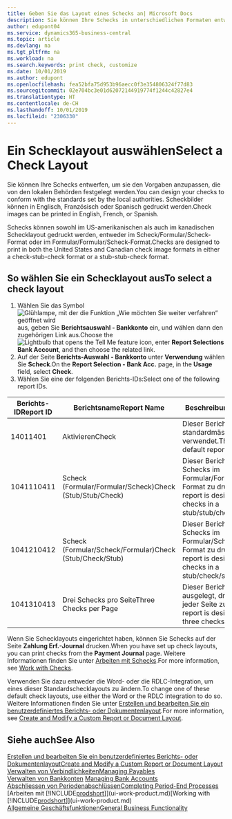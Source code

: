 ```yaml
---
title: Geben Sie das Layout eines Schecks an| Microsoft Docs
description: Sie können Ihre Schecks in unterschiedlichen Formaten entwerfen und drucken, um Standards zu entsprechen.
author: edupont04
ms.service: dynamics365-business-central
ms.topic: article
ms.devlang: na
ms.tgt_pltfrm: na
ms.workload: na
ms.search.keywords: print check, customize
ms.date: 10/01/2019
ms.author: edupont
ms.openlocfilehash: fea52bfa75d953b96aecc0f3e354806324f77d83
ms.sourcegitcommit: 02e704bc3e01d62072144919774f1244c42827e4
ms.translationtype: HT
ms.contentlocale: de-CH
ms.lasthandoff: 10/01/2019
ms.locfileid: "2306330"
---
```

# <a name="select-a-check-layout"></a><span data-ttu-id="3055e-103">Ein Schecklayout auswählen</span><span class="sxs-lookup"><span data-stu-id="3055e-103">Select a Check Layout</span></span>
<span data-ttu-id="3055e-104">Sie können Ihre Schecks entwerfen, um sie den Vorgaben anzupassen, die von den lokalen Behörden festgelegt werden.</span><span class="sxs-lookup"><span data-stu-id="3055e-104">You can design your checks to conform with the standards set by the local authorities.</span></span> <span data-ttu-id="3055e-105">Scheckbilder können in Englisch, Französisch oder Spanisch gedruckt werden.</span><span class="sxs-lookup"><span data-stu-id="3055e-105">Check images can be printed in English, French, or Spanish.</span></span>

<span data-ttu-id="3055e-106">Schecks können sowohl im US-amerikanischen als auch im kanadischen Schecklayout gedruckt werden, entweder im Scheck/Formular/Scheck-Format oder im Formular/Formular/Scheck-Format.</span><span class="sxs-lookup"><span data-stu-id="3055e-106">Checks are designed to print in both the United States and Canadian check image formats in either a check-stub-check format or a stub-stub-check format.</span></span>

## <a name="to-select-a-check-layout"></a><span data-ttu-id="3055e-107">So wählen Sie ein Schecklayout aus</span><span class="sxs-lookup"><span data-stu-id="3055e-107">To select a check layout</span></span>
1. <span data-ttu-id="3055e-108">Wählen Sie das Symbol ![Glühlampe, mit der die Funktion „Wie möchten Sie weiter verfahren“ geöffnet wird](media/ui-search/search_small.png "Wie möchten Sie weiter verfahren?") aus, geben Sie **Berichtsauswahl - Bankkonto** ein, und wählen dann den zugehörigen Link aus.</span><span class="sxs-lookup"><span data-stu-id="3055e-108">Choose the ![Lightbulb that opens the Tell Me feature](media/ui-search/search_small.png "Tell me what you want to do") icon, enter **Report Selections Bank Account**, and then choose the related link.</span></span>
2. <span data-ttu-id="3055e-109">Auf der Seite **Berichts-Auswahl - Bankkonto** unter **Verwendung** wählen Sie **Scheck**.</span><span class="sxs-lookup"><span data-stu-id="3055e-109">On the **Report Selection - Bank Acc.** page, in the **Usage** field, select **Check**.</span></span>
3. <span data-ttu-id="3055e-110">Wählen Sie eine der folgenden Berichts-IDs:</span><span class="sxs-lookup"><span data-stu-id="3055e-110">Select one of the following report IDs.</span></span>

| <span data-ttu-id="3055e-111">Berichts-ID</span><span class="sxs-lookup"><span data-stu-id="3055e-111">Report ID</span></span> | <span data-ttu-id="3055e-112">Berichtsname</span><span class="sxs-lookup"><span data-stu-id="3055e-112">Report Name</span></span> | <span data-ttu-id="3055e-113">Beschreibung</span><span class="sxs-lookup"><span data-stu-id="3055e-113">Description</span></span> |
| --- | --- | --- |
| <span data-ttu-id="3055e-114">1401</span><span class="sxs-lookup"><span data-stu-id="3055e-114">1401</span></span> |<span data-ttu-id="3055e-115">Aktivieren</span><span class="sxs-lookup"><span data-stu-id="3055e-115">Check</span></span> |<span data-ttu-id="3055e-116">Dieser Bericht wird standardmässig verwendet.</span><span class="sxs-lookup"><span data-stu-id="3055e-116">This is the default report.</span></span> |
| <span data-ttu-id="3055e-117">10411</span><span class="sxs-lookup"><span data-stu-id="3055e-117">10411</span></span> |<span data-ttu-id="3055e-118">Scheck (Formular/Formular/Scheck)</span><span class="sxs-lookup"><span data-stu-id="3055e-118">Check (Stub/Stub/Check)</span></span> |<span data-ttu-id="3055e-119">Dieser Bericht dient dazu, Schecks im Formular/Formular/Scheck-Format zu drucken.</span><span class="sxs-lookup"><span data-stu-id="3055e-119">This report is designed to print checks in a stub/stub/check format.</span></span> |
| <span data-ttu-id="3055e-120">10412</span><span class="sxs-lookup"><span data-stu-id="3055e-120">10412</span></span> |<span data-ttu-id="3055e-121">Scheck (Formular/Scheck/Formular)</span><span class="sxs-lookup"><span data-stu-id="3055e-121">Check (Stub/Check/Stub)</span></span> |<span data-ttu-id="3055e-122">Dieser Bericht dient dazu, Schecks im Formular/Scheck/Formular-Format zu drucken.</span><span class="sxs-lookup"><span data-stu-id="3055e-122">This report is designed to print checks in a stub/check/stub format.</span></span> |
| <span data-ttu-id="3055e-123">10413</span><span class="sxs-lookup"><span data-stu-id="3055e-123">10413</span></span> |<span data-ttu-id="3055e-124">Drei Schecks pro Seite</span><span class="sxs-lookup"><span data-stu-id="3055e-124">Three Checks per Page</span></span> |<span data-ttu-id="3055e-125">Dieser Bericht ist dafür ausgelegt, drei Schecks auf jeder Seite zu drucken.</span><span class="sxs-lookup"><span data-stu-id="3055e-125">This report is designed to print three checks on each page.</span></span> |

<span data-ttu-id="3055e-126">Wenn Sie Schecklayouts eingerichtet haben, können Sie Schecks auf der Seite **Zahlung Erf.-Journal** drucken.</span><span class="sxs-lookup"><span data-stu-id="3055e-126">When you have set up check layouts, you can print checks from the **Payment Journal** page.</span></span> <span data-ttu-id="3055e-127">Weitere Informationen finden Sie unter [Arbeiten mit Schecks](payables-how-work-checks.md).</span><span class="sxs-lookup"><span data-stu-id="3055e-127">For more information, see [Work with Checks](payables-how-work-checks.md).</span></span>

<span data-ttu-id="3055e-128">Verwenden Sie dazu entweder die Word- oder die RDLC-Integration, um eines dieser Standardschecklayouts zu ändern.</span><span class="sxs-lookup"><span data-stu-id="3055e-128">To change one of these default check layouts, use either the Word or the RDLC integration to do so.</span></span> <span data-ttu-id="3055e-129">Weitere Informationen finden Sie unter [Erstellen und bearbeiten Sie ein benutzerdefiniertes Berichts- oder Dokumentenlayout](ui-how-create-custom-report-layout.md).</span><span class="sxs-lookup"><span data-stu-id="3055e-129">For more information, see [Create and Modify a Custom Report or Document Layout](ui-how-create-custom-report-layout.md).</span></span>

## <a name="see-also"></a><span data-ttu-id="3055e-130">Siehe auch</span><span class="sxs-lookup"><span data-stu-id="3055e-130">See Also</span></span>
[<span data-ttu-id="3055e-131">Erstellen und bearbeiten Sie ein benutzerdefiniertes Berichts- oder Dokumentenlayout</span><span class="sxs-lookup"><span data-stu-id="3055e-131">Create and Modify a Custom Report or Document Layout</span></span>](ui-how-create-custom-report-layout.md)  
[<span data-ttu-id="3055e-132">Verwalten von Verbindlichkeiten</span><span class="sxs-lookup"><span data-stu-id="3055e-132">Managing Payables</span></span>](payables-manage-payables.md)  
<span data-ttu-id="3055e-133">[Verwalten von Bankkonten](bank-manage-bank-accounts.md) </span><span class="sxs-lookup"><span data-stu-id="3055e-133">[Managing Bank Accounts](bank-manage-bank-accounts.md) </span></span>  
[<span data-ttu-id="3055e-134">Abschliessen von Periodenabschlüssen</span><span class="sxs-lookup"><span data-stu-id="3055e-134">Completing Period-End Processes</span></span>](year-how-complete-period-end-processes.md)  
<span data-ttu-id="3055e-135">[Arbeiten mit [!INCLUDE[prodshort](includes/prodshort.md)]](ui-work-product.md)</span><span class="sxs-lookup"><span data-stu-id="3055e-135">[Working with [!INCLUDE[prodshort](includes/prodshort.md)]](ui-work-product.md)</span></span>  
[<span data-ttu-id="3055e-136">Allgemeine Geschäftsfunktionen</span><span class="sxs-lookup"><span data-stu-id="3055e-136">General Business Functionality</span></span>](ui-across-business-areas.md)
